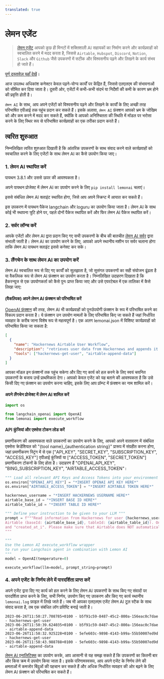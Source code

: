 ```yaml
---
translated: true
---
```


# लेमन एजेंट

>[लेमन एजेंट](https://github.com/felixbrock/lemon-agent) आपको कुछ ही मिनटों में शक्तिशाली AI सहायकों का निर्माण करने और कार्यप्रवाहों को स्वचालित करने में मदद करता है, जिससे `Airtable`, `Hubspot`, `Discord`, `Notion`, `Slack` और `Github` जैसे उपकरणों में सटीक और विश्वसनीय पढ़ने और लिखने के कार्य संभव हो जाते हैं।

[पूर्ण दस्तावेज़ यहाँ देखें](https://github.com/felixbrock/lemonai-py-client)।

आज उपलब्ध अधिकांश कनेक्टर केवल पढ़ने-योग्य कार्यों पर केंद्रित हैं, जिससे एलएलएम की संभावनाओं को सीमित कर दिया जाता है। दूसरी ओर, एजेंटों में कभी-कभी संदर्भ या निर्देशों की कमी के कारण भ्रम होने की प्रवृत्ति होती है।

`लेमन AI` के साथ, आप अपने एजेंटों को विश्वसनीय पढ़ने और लिखने के कार्यों के लिए अच्छी तरह परिभाषित एपीआई तक पहुंच प्रदान कर सकते हैं। इसके अलावा, `लेमन AI` फ़ंक्शन आपको भ्रम के जोखिम को और कम करने में मदद कर सकते हैं, क्योंकि वे आपको अनिश्चितता की स्थिति में मॉडल पर भरोसा करने के लिए स्थिर रूप से परिभाषित कार्यप्रवाहों का एक तरीका प्रदान करते हैं।

## त्वरित शुरुआत

निम्नलिखित त्वरित शुरुआत दिखाती है कि आंतरिक उपकरणों के साथ संवाद करने वाले कार्यप्रवाहों को स्वचालित करने के लिए एजेंटों के साथ लेमन AI का कैसे उपयोग किया जाए।

### 1. लेमन AI स्थापित करें

पायथन 3.8.1 और उससे ऊपर की आवश्यकता है।

अपने पायथन प्रोजेक्ट में लेमन AI का उपयोग करने के लिए `pip install lemonai` चलाएं।

इससे संबंधित लेमन AI क्लाइंट स्थापित होगा, जिसे आप अपने स्क्रिप्ट में आयात कर सकते हैं।

इस उपकरण में पायथन पैकेज langchain और loguru का उपयोग किया जाता है। लेमन AI के साथ कोई भी स्थापना त्रुटि होने पर, पहले दोनों पैकेज स्थापित करें और फिर लेमन AI पैकेज स्थापित करें।

### 2. सर्वर लॉन्च करें

आपके एजेंटों और लेमन AI द्वारा प्रदान किए गए सभी उपकरणों के बीच की बातचीत [लेमन AI सर्वर](https://github.com/felixbrock/lemonai-server) द्वारा संभाली जाती है। लेमन AI का उपयोग करने के लिए, आपको अपने स्थानीय मशीन पर सर्वर चलाना होगा ताकि लेमन AI पायथन क्लाइंट इससे कनेक्ट कर सके।

### 3. लैंगचेन के साथ लेमन AI का उपयोग करें

लेमन AI स्वचालित रूप से दिए गए कार्यों को सुलझाता है, जो सुसंगत उपकरणों का सही संयोजन ढूंढता है या वैकल्पिक रूप से लेमन AI फ़ंक्शन का उपयोग करता है। निम्नलिखित उदाहरण दिखाता है कि हैकरन्यूज से एक उपयोगकर्ता को कैसे पुनः प्राप्त किया जाए और उसे एयरटेबल में एक तालिका में कैसे लिखा जाए:

#### (वैकल्पिक) अपने लेमन AI फ़ंक्शन को परिभाषित करें

[OpenAI फ़ंक्शन](https://openai.com/blog/function-calling-and-other-api-updates) की तरह, लेमन AI भी कार्यप्रवाहों को पुनर्उपयोगी फ़ंक्शन के रूप में परिभाषित करने का विकल्प प्रदान करता है। ये फ़ंक्शन उन उपयोग मामलों के लिए परिभाषित किए जा सकते हैं जहां निर्धारित व्यवहार के करीब जाना विशेष रूप से महत्वपूर्ण है। एक अलग lemonai.json में विशिष्ट कार्यप्रवाहों को परिभाषित किया जा सकता है:

```json
[
  {
    "name": "Hackernews Airtable User Workflow",
    "description": "retrieves user data from Hackernews and appends it to a table in Airtable",
    "tools": ["hackernews-get-user", "airtable-append-data"]
  }
]
```

आपका मॉडल इन फ़ंक्शनों तक पहुंच सकेगा और दिए गए कार्य को हल करने के लिए स्वयं चयनित उपकरणों के बजाय उन्हें प्राथमिकता देगा। आपको केवल एजेंट को यह बताने की आवश्यकता है कि उसे किसी दिए गए फ़ंक्शन का उपयोग करना चाहिए, इसके लिए आप प्रॉम्प्ट में फ़ंक्शन का नाम शामिल करें।

#### अपने लैंगचेन प्रोजेक्ट में लेमन AI शामिल करें

```python
import os

from langchain_openai import OpenAI
from lemonai import execute_workflow
```

#### API कुंजियां और एक्सेस टोकन लोड करें

प्रमाणीकरण की आवश्यकता वाले उपकरणों का उपयोग करने के लिए, आपको अपने वातावरण में संबंधित एक्सेस क्रेडेंशियल को "{tool name}_{authentication string}" प्रारूप में संग्रहीत करना होगा, जहां प्रमाणीकरण स्ट्रिंग में से एक ["API_KEY", "SECRET_KEY", "SUBSCRIPTION_KEY", "ACCESS_KEY"] एपीआई कुंजियों या ["ACCESS_TOKEN", "SECRET_TOKEN"] प्रमाणीकरण टोकनों के लिए होता है। उदाहरण हैं "OPENAI_API_KEY", "BING_SUBSCRIPTION_KEY", "AIRTABLE_ACCESS_TOKEN"।

```python
""" Load all relevant API Keys and Access Tokens into your environment variables """
os.environ["OPENAI_API_KEY"] = "*INSERT OPENAI API KEY HERE*"
os.environ["AIRTABLE_ACCESS_TOKEN"] = "*INSERT AIRTABLE TOKEN HERE*"
```

```python
hackernews_username = "*INSERT HACKERNEWS USERNAME HERE*"
airtable_base_id = "*INSERT BASE ID HERE*"
airtable_table_id = "*INSERT TABLE ID HERE*"

""" Define your instruction to be given to your LLM """
prompt = f"""Read information from Hackernews for user {hackernews_username} and then write the results to
Airtable (baseId: {airtable_base_id}, tableId: {airtable_table_id}). Only write the fields "username", "karma"
and "created_at_i". Please make sure that Airtable does NOT automatically convert the field types.
"""

"""
Use the Lemon AI execute_workflow wrapper
to run your Langchain agent in combination with Lemon AI
"""
model = OpenAI(temperature=0)

execute_workflow(llm=model, prompt_string=prompt)
```

### 4. अपने एजेंट के निर्णय लेने में पारदर्शिता प्राप्त करें

अपने एजेंट द्वारा दिए गए कार्य को हल करने के लिए लेमन AI उपकरणों के साथ किए गए संवादों पर पारदर्शिता प्राप्त करने के लिए, सभी निर्णय, उपयोग किए गए उपकरण और किए गए कार्य स्थानीय `lemonai.log` फ़ाइल में लिखे जाते हैं। जब भी आपका एलएलएम एजेंट लेमन AI टूल स्टैक के साथ संवाद करता है, तब एक संबंधित लॉग प्रविष्टि बनाई जाती है।

```log
2023-06-26T11:50:27.708785+0100 - b5f91c59-8487-45c2-800a-156eac0c7dae - hackernews-get-user
2023-06-26T11:50:39.624035+0100 - b5f91c59-8487-45c2-800a-156eac0c7dae - airtable-append-data
2023-06-26T11:58:32.925228+0100 - 5efe603c-9898-4143-b99a-55b50007ed9d - hackernews-get-user
2023-06-26T11:58:43.988788+0100 - 5efe603c-9898-4143-b99a-55b50007ed9d - airtable-append-data
```

[लेमन AI एनालिटिक्स](https://github.com/felixbrock/lemon-agent/blob/main/apps/analytics/README.md) का उपयोग करके, आप आसानी से यह समझ सकते हैं कि उपकरणों का कितनी बार और किस क्रम में उपयोग किया जाता है। इसके परिणामस्वरूप, आप अपने एजेंट के निर्णय लेने की क्षमताओं में कमजोर बिंदुओं की पहचान कर सकते हैं और अधिक निर्धारित व्यवहार की ओर बढ़ने के लिए लेमन AI फ़ंक्शन को परिभाषित कर सकते हैं।
